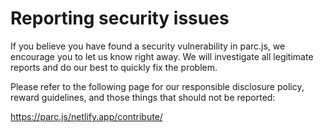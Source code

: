 # Reporting security issues 
 
If you believe you have found a security vulnerability in parc.js, we encourage you to let us know right away. We will investigate all legitimate reports and do our best to quickly fix the problem. 
 
Please refer to the following page for our responsible disclosure policy, reward guidelines, and those things that should not be reported: 

https://parc.js/netlify.app/contribute/